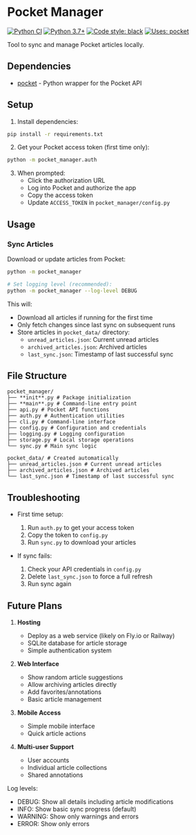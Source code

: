 # Pocket Manager

[![Python CI](https://github.com/sayhar/pocket-manager/actions/workflows/python.yml/badge.svg)](https://github.com/sayhar/pocket-manager/actions)
[![Python 3.7+](https://img.shields.io/badge/python-3.7+-blue.svg)](https://www.python.org/downloads/)
[![Code style: black](https://img.shields.io/badge/code%20style-black-000000.svg)](https://github.com/psf/black)
[![Uses: pocket](https://img.shields.io/badge/uses-pocket-blue.svg)](https://github.com/tapanpandita/pocket/)

Tool to sync and manage Pocket articles locally.

## Dependencies

- [pocket](https://github.com/tapanpandita/pocket/) - Python wrapper for the Pocket API

## Setup

1. Install dependencies:

```bash
pip install -r requirements.txt
```

2. Get your Pocket access token (first time only):

```bash
python -m pocket_manager.auth
```

3. When prompted:
   - Click the authorization URL
   - Log into Pocket and authorize the app
   - Copy the access token
   - Update `ACCESS_TOKEN` in `pocket_manager/config.py`

## Usage

### Sync Articles

Download or update articles from Pocket:

```bash
python -m pocket_manager

# Set logging level (recommended):
python -m pocket_manager --log-level DEBUG
```

This will:

- Download all articles if running for the first time
- Only fetch changes since last sync on subsequent runs
- Store articles in `pocket_data/` directory:
  - `unread_articles.json`: Current unread articles
  - `archived_articles.json`: Archived articles
  - `last_sync.json`: Timestamp of last successful sync

## File Structure

```
pocket_manager/
├── **init**.py # Package initialization
├── **main**.py # Command-line entry point
├── api.py # Pocket API functions
├── auth.py # Authentication utilities
├── cli.py # Command-line interface
├── config.py # Configuration and credentials
├── logging.py # Logging configuration
├── storage.py # Local storage operations
└── sync.py # Main sync logic

pocket_data/ # Created automatically
├── unread_articles.json # Current unread articles
├── archived_articles.json # Archived articles
└── last_sync.json # Timestamp of last successful sync
```

## Troubleshooting

- First time setup:

  1. Run `auth.py` to get your access token
  2. Copy the token to `config.py`
  3. Run `sync.py` to download your articles

- If sync fails:
  1. Check your API credentials in `config.py`
  2. Delete `last_sync.json` to force a full refresh
  3. Run sync again

## Future Plans

1. **Hosting**

   - Deploy as a web service (likely on Fly.io or Railway)
   - SQLite database for article storage
   - Simple authentication system

2. **Web Interface**

   - Show random article suggestions
   - Allow archiving articles directly
   - Add favorites/annotations
   - Basic article management

3. **Mobile Access**

   - Simple mobile interface
   - Quick article actions

4. **Multi-user Support**
   - User accounts
   - Individual article collections
   - Shared annotations

Log levels:

- DEBUG: Show all details including article modifications
- INFO: Show basic sync progress (default)
- WARNING: Show only warnings and errors
- ERROR: Show only errors
